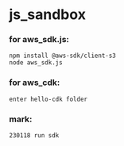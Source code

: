 # js_sandbox


### for aws_sdk.js:
```
npm install @aws-sdk/client-s3
node aws_sdk.js
```

### for aws_cdk:
```
enter hello-cdk folder
```

### mark:
```
230118 run sdk
```
